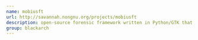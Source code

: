 ```yaml
---
name: mobiusft
url: http://savannah.nongnu.org/projects/mobiusft
description: open-source forensic framework written in Python/GTK that manages cases and case items, providing an abstract interface for developing extensions. URL : http://savannah.nongnu.org/projects/mobiusft Groups : blackarch blackarch-forensic
group: blackarch
---
```

